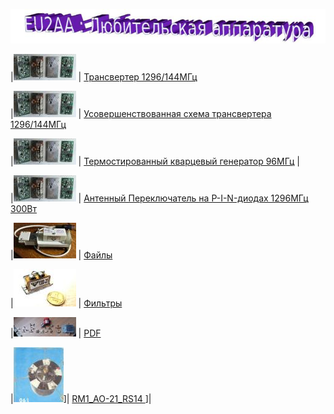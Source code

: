 ![Любительская аппаратура](photo/E_AmRig.jpg)

|![ ](photo/0TXCO.jpg) | [Трансвертер 1296/144МГц](1296_144.md)

|![ ](photo/0TXCO.jpg) | [Усовершенствованная схема трансвертера 1296/144МГц](https://eu2aa.com/pdfs/1296_v2.pdf)

|![ ](photo/0TXCO.jpg) | [Термостированный кварцевый генератор 96МГц](TXCO_96.md) |

|![ ](photo/0TXCO.jpg) | [Антенный Переключатель на P-I-N-диодах 1296МГц 300Вт](AP.md)

|![ ](photo/0LK1.jpg) | [Файлы](FILES.md)

|![ ](photo/0Fil.jpg) | [Фильтры](FIL.md)

|![ ](photo/0LK2.jpg) | [PDF](PDF.md)

|[![RM1_AO-21_RS14](photo/28.jpg)](http://eu2aa.qrz.ru)]| [ RM1_AO-21_RS14 ](http://eu2aa.qrz.ru)]|
